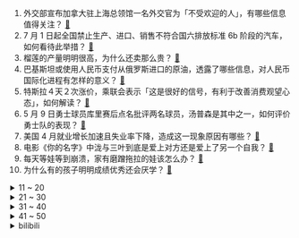1. 外交部宣布加拿大驻上海总领馆一名外交官为「不受欢迎的人」，有哪些信息值得关注？ [:link:](https://www.zhihu.com/question/599922252)
2. 7 月 1 日起全国禁止生产、进口、销售不符合国六排放标准 6b 阶段的汽车，如何看待此举措？ [:link:](https://www.zhihu.com/question/599976001)
3. 榴莲的产量明明很高，为什么还卖那么贵？ [:link:](https://www.zhihu.com/question/589135782)
4. 巴基斯坦或使用人民币支付从俄罗斯进口的原油，透露了哪些信息，对人民币国际化进程有怎样的意义？ [:link:](https://www.zhihu.com/question/599625706)
5. 特斯拉４天２次涨价，乘联会表示「这是很好的信号，有利于改善消费观望心态」，如何解读？ [:link:](https://www.zhihu.com/question/599982267)
6. 5 月 9 日勇士球员库里赛后点名批评两名球员，汤普森是其中之一，如何评价勇士队的表现？ [:link:](https://www.zhihu.com/question/599929134)
7. 美国 4 月就业增长加速且失业率下降，造成这一现象原因有哪些？ [:link:](https://www.zhihu.com/question/599828232)
8. 电影《你的名字》中泷与三叶到底是爱上对方还是爱上了另一个自我？ [:link:](https://www.zhihu.com/question/596477273)
9. 每天等娃等到崩溃，家有磨蹭拖拉的娃该怎么办？ [:link:](https://www.zhihu.com/question/584114256)
10. 为什么有的孩子明明成绩优秀还会厌学？ [:link:](https://www.zhihu.com/question/526470710)
<details>
<summary>11 ~ 20</summary>

11. 英国历史上任期最短首相特拉斯将窜台，曾叫嚣北约要供台武器，有哪些信息值得关注？ [:link:](https://www.zhihu.com/question/600017451)
12. 2022 年全国规模以上企业就业人员年平均工资为 92492 元，如何看待这一数据？你的年薪有多少？ [:link:](https://www.zhihu.com/question/599947821)
13. 如何看待《乘风 2023》日本选手美依礼芽人气断层第一？ [:link:](https://www.zhihu.com/question/599629202)
14. 如何看待华为在海外陆续召开 P60 系列发布会？华为手机发力海外市场意味着什么？ [:link:](https://www.zhihu.com/question/599997140)
15. 2022 年平均工资出炉，IT 业最高、房地产业下降，工资水平东部最高、东北最低，如何看待这些趋势？ [:link:](https://www.zhihu.com/question/600037885)
16. 北京顶级豪宅「万柳书院」爆雷，75 套房作为抵押物被处置，具体情况如何？ [:link:](https://www.zhihu.com/question/599898282)
17. 莫斯科举行胜利日红场阅兵，普京发表讲话称「一场针对俄罗斯的真正战争已爆发」，有哪些信息值得关注？ [:link:](https://www.zhihu.com/question/599928341)
18. 面试了一家公司，面了四轮，说面试都通过了，一直让我等offer，已经拖了我一个月了，还让我等，怎么办？ [:link:](https://www.zhihu.com/question/302263572)
19. 22-23 赛季欧冠半决赛皇家马德里 1:1 曼城，维尼修斯德布劳内对轰世界波，如何评价这场比赛？ [:link:](https://www.zhihu.com/question/600070883)
20. 为什么国产刑侦剧里刑警经常被发配到交警队，现实中是这样吗？ [:link:](https://www.zhihu.com/question/599216611)
</details>
<details>
<summary>21 ~ 30</summary>

21. 报道称巴基斯坦前总理伊姆兰·汗被捕，哪些信息值得关注？ [:link:](https://www.zhihu.com/question/599987027)
22. 2023 季中冠军赛 GEN 3:1 G2 晋级胜者组，如何评价这场比赛？ [:link:](https://www.zhihu.com/question/600000787)
23. 调查称超七成受访大学生有同学选择延毕，如何看待这一数据？大学生选择延毕对个人发展有何影响？ [:link:](https://www.zhihu.com/question/599895426)
24. 看完《漫长的季节》你最大的感受是什么？ [:link:](https://www.zhihu.com/question/599046792)
25. 如何评价《长月烬明》第 39-40 集（大结局）？ [:link:](https://www.zhihu.com/question/599778393)
26. 《灌篮高手》TV版中添加的诸多原创情节，到底是败笔还是锦上添花？ [:link:](https://www.zhihu.com/question/599725171)
27. 下班后做什么事能有获得感，从而不再需要刷手机？ [:link:](https://www.zhihu.com/question/599548426)
28. 不加节制地增加方言用字进入正式的通用文字，是不是汉字的「自杀」行为？ [:link:](https://www.zhihu.com/question/589756936)
29. 孩子对展览很感兴趣，看上了千元的随展文创品，作为普通工薪家庭的家长，我该不该给他买？ [:link:](https://www.zhihu.com/question/598236528)
30. 对于即将到来的夏天，有哪些小生意适合摆路边摊？可以推荐一下吗？ [:link:](https://www.zhihu.com/question/599412739)
</details>
<details>
<summary>31 ~ 40</summary>

31. 继高学成、简自豪之后，ELK 能否成为《英雄联盟》下一个代表 AD 位置最高水平的选手？ [:link:](https://www.zhihu.com/question/599017298)
32. 「分享无人回应，爸爸退了家庭群」引热议，长辈为何如此在意微信群？你的家庭群都爱发什么？ [:link:](https://www.zhihu.com/question/599229454)
33. NBA 西决 G4 湖人险胜勇士，库里砍 31+10+14，关键投篮失手，如何评价他的表现？ [:link:](https://www.zhihu.com/question/599920304)
34. 宝宝经常胀气，想帮他选一个好一点的防胀气奶瓶，有没有推荐的呢？ [:link:](https://www.zhihu.com/question/477238465)
35. 假如我对以下几个故事一无所知，穿越到哪个世界，更安全（克苏鲁、寂静岭、生化危机、诡秘之主）？ [:link:](https://www.zhihu.com/question/599552411)
36. 谷爱凌当选 2023 劳伦斯年度最佳极限运动员，现场领奖与梅西等合影，如何评价谷爱凌的成就？ [:link:](https://www.zhihu.com/question/599888032)
37. 5 月 9 日俄罗斯在莫斯科红场举行纪念卫国战争胜利 78 周年阅兵式，有哪些看点值得关注？ [:link:](https://www.zhihu.com/question/599725798)
38. 「AI 孙燕姿」翻唱华语乐坛歌曲爆红全网，AI 翻唱将带来哪些影响？是否会有版权等问题？ [:link:](https://www.zhihu.com/question/599887578)
39. 公安机关对「哈尔滨私拆承重墙事件责任人」采取刑事强制措施，从法律角度解读，或将对其如何量刑？ [:link:](https://www.zhihu.com/question/599918185)
40. 「gap day」的出现意味着职场人群对于工作与生活平衡的需求，以及对于弹性工作时间的渴望吗？ [:link:](https://www.zhihu.com/question/599910577)
</details>
<details>
<summary>41 ~ 50</summary>

41. 2023 年 1-4 月我国外贸进出口同比增长 5.8%，对沙特等国进出口增长 9.6%，如何解读？ [:link:](https://www.zhihu.com/question/599909676)
42. 幼儿园男老师「少得可怜」， 为何会出现这一情况？幼儿园是否需要男幼师? [:link:](https://www.zhihu.com/question/599846930)
43. 「AI 孙燕姿」火遍全网，随着技术的发展，未来 AI 歌手会成为主流吗？这一技术还可能应用到哪些场景？ [:link:](https://www.zhihu.com/question/599898172)
44. 两部门发文提出，「房地产经纪机构要合理降低住房买卖和租赁经纪服务费用」，将带来哪些影响？ [:link:](https://www.zhihu.com/question/599745181)
45. 开放式厨房，应该怎么选择抽油烟机？ [:link:](https://www.zhihu.com/question/598543345)
46. 电车和油车都开过的车主有什么真实感受？ [:link:](https://www.zhihu.com/question/581144687)
47. 天舟六号货运飞船与长征七号遥七运载火箭组合体已垂直转运至发射区，将于近日发射，将完成哪些任务？ [:link:](https://www.zhihu.com/question/599752541)
48. 在哪一瞬间，你发现自己的妈妈真的老了？ [:link:](https://www.zhihu.com/question/599929591)
49. 新手居家健身，有什么装备推荐？ [:link:](https://www.zhihu.com/question/598228019)
50. 米哈游会不会搞主题乐园？ [:link:](https://www.zhihu.com/question/599723069)
</details><details>
<summary>bilibili</summary>

</details>